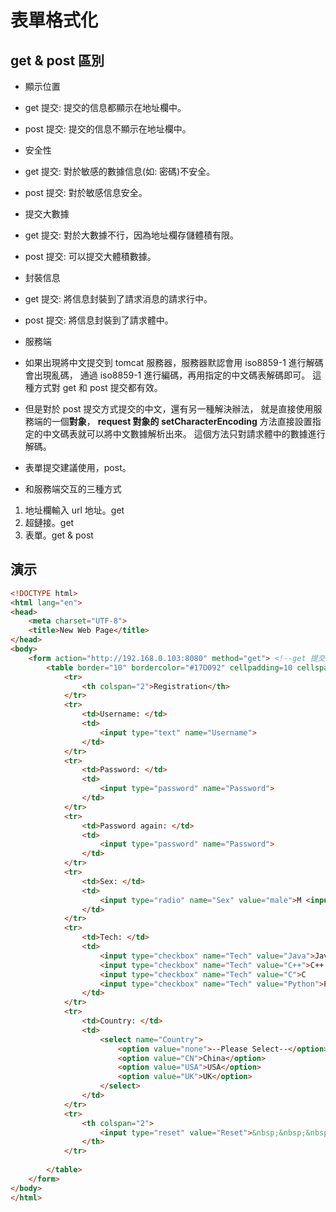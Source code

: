 # 表單格式化

## get & post 區別
- 顯示位置
 - get 提交: 提交的信息都顯示在地址欄中。
 - post 提交: 提交的信息不顯示在地址欄中。
- 安全性
 - get 提交: 對於敏感的數據信息(如: 密碼)不安全。
 - post 提交: 對於敏感信息安全。
- 提交大數據
 - get 提交: 對於大數據不行，因為地址欄存儲體積有限。
 - post 提交: 可以提交大體積數據。
- 封裝信息
 - get 提交: 將信息封裝到了請求消息的請求行中。
 - post 提交: 將信息封裝到了請求體中。
- 服務端
 - 如果出現將中文提交到 tomcat 服務器，服務器默認會用 iso8859-1 進行解碼會出現亂碼，
 通過 iso8859-1 進行編碼，再用指定的中文碼表解碼即可。
 這種方式對 get 和 post 提交都有效。
 - 但是對於 post 提交方式提交的中文，還有另一種解決辦法，
 就是直接使用服務端的一個**對象**，
 **request 對象的 setCharacterEncoding** 方法直接設置指定的中文碼表就可以將中文數據解析出來。
 這個方法只對請求體中的數據進行解碼。
 - 表單提交建議使用，post。

- 和服務端交互的三種方式
1. 地址欄輸入 url 地址。get
2. 超鏈接。get
3. 表單。get & post

## 演示
```html
<!DOCTYPE html>
<html lang="en">
<head>
	<meta charset="UTF-8">
	<title>New Web Page</title>
</head>
<body>
	<form action="http://192.168.0.103:8080" method="get"> <!--get 提交-->
		<table border="10" bordercolor="#17D092" cellpadding=10 cellspacing="0" width="500">
			<tr>
				<th colspan="2">Registration</th>
			</tr>
			<tr>
				<td>Username: </td>
				<td>
					<input type="text" name="Username">
				</td>
			</tr>
			<tr>
				<td>Password: </td>
				<td>
					<input type="password" name="Password">
				</td>
			</tr>
			<tr>
				<td>Password again: </td>
				<td>
					<input type="password" name="Password">
				</td>
			</tr>
			<tr>
				<td>Sex: </td>
				<td>
					<input type="radio" name="Sex" value="male">M <input type="radio" name="Sex" value="Female">F
				</td>
			</tr>
			<tr>
				<td>Tech: </td>
				<td>
					<input type="checkbox" name="Tech" value="Java">Java
					<input type="checkbox" name="Tech" value="C++">C++
					<input type="checkbox" name="Tech" value="C">C
					<input type="checkbox" name="Tech" value="Python">Python
				</td>
			</tr>
			<tr>
				<td>Country: </td>
				<td>
					<select name="Country">
						<option value="none">--Please Select--</option>
						<option value="CN">China</option>
						<option value="USA">USA</option>
						<option value="UK">UK</option>
					</select>
				</td>
			</tr>
			<tr>
				<th colspan="2">
					<input type="reset" value="Reset">&nbsp;&nbsp;&nbsp;<input type="submit" value="Submit">
				</th>
			</tr>
			
		</table>
	</form>
</body>
</html>
```

